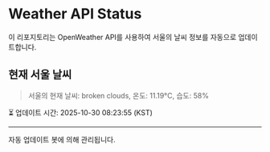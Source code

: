 
# Weather API Status

이 리포지토리는 OpenWeather API를 사용하여 서울의 날씨 정보를 자동으로 업데이트합니다.

## 현재 서울 날씨
> 서울의 현재 날씨: broken clouds, 온도: 11.19°C, 습도: 58%

⏳ 업데이트 시간: 2025-10-30 08:23:55 (KST)

---
자동 업데이트 봇에 의해 관리됩니다.

